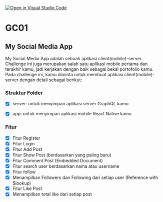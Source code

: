 [![Open in Visual Studio Code](https://classroom.github.com/assets/open-in-vscode-2e0aaae1b6195c2367325f4f02e2d04e9abb55f0b24a779b69b11b9e10269abc.svg)](https://classroom.github.com/online_ide?assignment_repo_id=15321106&assignment_repo_type=AssignmentRepo)
# GC01

## My Social Media App

My Social Media App adalah sebuah aplikasi client(mobile)-server. Challenge ini juga merupakan salah satu aplikasi mobile pertama dan terakhir kamu, jadi kerjakan dengan baik sebagai bekal portofolio kamu. Pada challenge ini, kamu diminta untuk membuat aplikasi client(mobile)-server dengan detail sebagai berikut:

### Struktur Folder
- [x] server: untuk menyimpan aplikasi server GraphQL kamu 
- [x] app: untuk menyimpan aplikasi mobile React Native kamu


### Fitur
- [x] Fitur Register
- [x] Fitur Login
- [x] FItur Add Post
- [x] Fitur Show Post (berdasarkan yang paling baru)
- [x] Fitur Comment Post (Embedded Document)
- [x] Fitur search user berdasarkan nama atau username
- [x] Fitur follow
- [x] Menampilkan Followers dan Following dari setiap user (Reference with $lookup)
- [x] Fitur Like Post
- [x] Menampilkan total like dari setiap post
